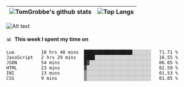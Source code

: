 |![TomGrobbe's github stats](https://github-readme-stats.vercel.app/api?username=egerdnc&count_private=true&show_icons=true&theme=dracula&disable_animations=true&include_all_commits=true)|![Top Langs](https://github-readme-stats.vercel.app/api/top-langs/?username=egerdnc&theme=dracula&langs_count=10&layout=compact)|
|:-:|:-:|

![Alt text](https://spotify-recently-played-readme.vercel.app/api?user=i4a9i8pn8x8vvskq8v52yhckr)
<br>
<br>
📊 &nbsp;**This week I spent my time on**
<!--START_SECTION:waka-->

```text
Lua          10 hrs 48 mins  ██████████████████░░░░░░░   71.71 %
JavaScript   2 hrs 29 mins   ████░░░░░░░░░░░░░░░░░░░░░   16.55 %
JSON         54 mins         █▓░░░░░░░░░░░░░░░░░░░░░░░   06.05 %
HTML         23 mins         ▓░░░░░░░░░░░░░░░░░░░░░░░░   02.59 %
INI          13 mins         ▒░░░░░░░░░░░░░░░░░░░░░░░░   01.53 %
CSS          9 mins          ▒░░░░░░░░░░░░░░░░░░░░░░░░   01.05 %
```

<!--END_SECTION:waka-->
